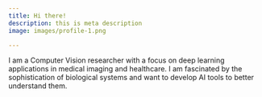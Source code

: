 ```yaml
---
title: Hi there!
description: this is meta description
image: images/profile-1.png

---
```

I am a Computer Vision researcher with a focus on deep learning applications in medical imaging and healthcare. I am fascinated by the sophistication of biological systems and want to develop AI tools to better understand them.